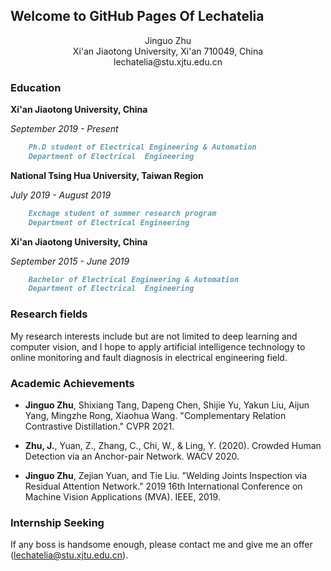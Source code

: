 ## Welcome to GitHub Pages Of Lechatelia
<center>Jinguo Zhu</center>


<center>Xi'an Jiaotong University, Xi'an 710049, China</center>


<center>lechatelia@stu.xjtu.edu.cn</center>

### Education

**Xi'an Jiaotong University, China**
   
   *September 2019 - Present*
```markdown
    Ph.D student of Electrical Engineering & Automation
    Department of Electrical  Engineering
```
**National Tsing Hua University, Taiwan Region**

   *July 2019 - August 2019*
```markdown 
    Exchage student of summer research program
    Department of Electrical Engineering
```

**Xi'an Jiaotong University, China**
    
   *September 2015 - June 2019*
```markdown
    Bachelor of Electrical Engineering & Automation
    Department of Electrical  Engineering
```


### Research fields

My research interests include but are not limited to deep learning and computer vision, and I hope to apply artificial intelligence technology to online monitoring and fault diagnosis in electrical engineering field.

### Academic Achievements

* __Jinguo Zhu__, Shixiang Tang, Dapeng Chen, Shijie Yu, Yakun Liu, Aijun Yang, Mingzhe Rong, Xiaohua Wang. "Complementary Relation Contrastive Distillation."  CVPR 2021.

* __Zhu, J.__, Yuan, Z., Zhang, C., Chi, W., & Ling, Y. (2020). Crowded Human Detection via an Anchor-pair Network. WACV 2020.

* __Jinguo Zhu__, Zejian Yuan, and Tie Liu. "Welding Joints Inspection via Residual Attention Network." 2019 16th International Conference on Machine Vision Applications (MVA). IEEE, 2019.



###  Internship Seeking
If any boss is handsome enough, please contact me and give me an offer (lechatelia@stu.xjtu.edu.cn).
